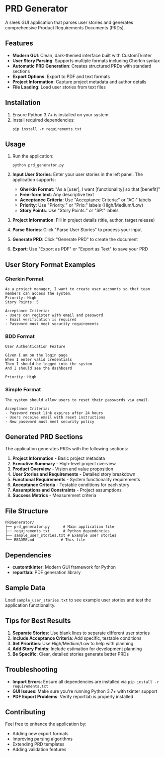 # PRD Generator

A sleek GUI application that parses user stories and generates comprehensive Product Requirements Documents (PRDs).

## Features

- **Modern GUI**: Clean, dark-themed interface built with CustomTkinter
- **User Story Parsing**: Supports multiple formats including Gherkin syntax
- **Automatic PRD Generation**: Creates structured PRDs with standard sections
- **Export Options**: Export to PDF and text formats
- **Project Information**: Capture project metadata and author details
- **File Loading**: Load user stories from text files

## Installation

1. Ensure Python 3.7+ is installed on your system
2. Install required dependencies:
   ```
   pip install -r requirements.txt
   ```

## Usage

1. Run the application:
   ```
   python prd_generator.py
   ```

2. **Input User Stories**: Enter your user stories in the left panel. The application supports:
   - **Gherkin Format**: "As a [user], I want [functionality] so that [benefit]"
   - **Free-form text**: Any descriptive text
   - **Acceptance Criteria**: Use "Acceptance Criteria:" or "AC:" labels
   - **Priority**: Use "Priority:" or "Prio:" labels (High/Medium/Low)
   - **Story Points**: Use "Story Points:" or "SP:" labels

3. **Project Information**: Fill in project details (title, author, target release)

4. **Parse Stories**: Click "Parse User Stories" to process your input

5. **Generate PRD**: Click "Generate PRD" to create the document

6. **Export**: Use "Export as PDF" or "Export as Text" to save your PRD

## User Story Format Examples

### Gherkin Format
```
As a project manager, I want to create user accounts so that team members can access the system.
Priority: High
Story Points: 5

Acceptance Criteria:
- Users can register with email and password
- Email verification is required
- Password must meet security requirements
```

### BDD Format
```
User Authentication Feature

Given I am on the login page
When I enter valid credentials
Then I should be logged into the system
And I should see the dashboard

Priority: High
```

### Simple Format
```
The system should allow users to reset their passwords via email.

Acceptance Criteria:
- Password reset link expires after 24 hours
- Users receive email with reset instructions
- New password must meet security policy
```

## Generated PRD Sections

The application generates PRDs with the following sections:

1. **Project Information** - Basic project metadata
2. **Executive Summary** - High-level project overview
3. **Product Overview** - Vision and value proposition
4. **User Stories and Requirements** - Detailed story breakdown
5. **Functional Requirements** - System functionality requirements
6. **Acceptance Criteria** - Testable conditions for each story
7. **Assumptions and Constraints** - Project assumptions
8. **Success Metrics** - Measurement criteria

## File Structure

```
PRDGenerator/
├── prd_generator.py      # Main application file
├── requirements.txt      # Python dependencies
├── sample_user_stories.txt # Example user stories
└── README.md            # This file
```

## Dependencies

- **customtkinter**: Modern GUI framework for Python
- **reportlab**: PDF generation library

## Sample Data

Load `sample_user_stories.txt` to see example user stories and test the application functionality.

## Tips for Best Results

1. **Separate Stories**: Use blank lines to separate different user stories
2. **Include Acceptance Criteria**: Add specific, testable conditions
3. **Set Priorities**: Use High/Medium/Low to help with planning
4. **Add Story Points**: Include estimation for development planning
5. **Be Specific**: Clear, detailed stories generate better PRDs

## Troubleshooting

- **Import Errors**: Ensure all dependencies are installed via `pip install -r requirements.txt`
- **GUI Issues**: Make sure you're running Python 3.7+ with tkinter support
- **PDF Export Problems**: Verify reportlab is properly installed

## Contributing

Feel free to enhance the application by:
- Adding new export formats
- Improving parsing algorithms
- Extending PRD templates
- Adding validation features